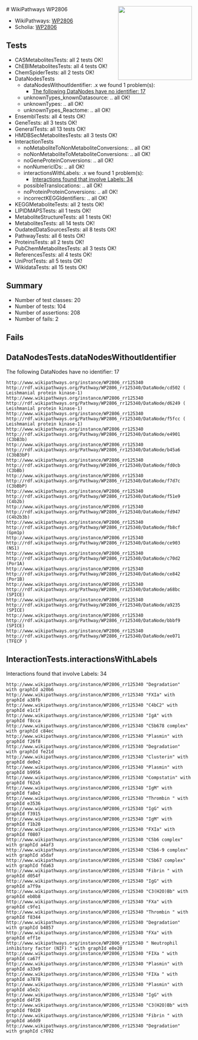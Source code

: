 <img style="float: right; width: 200px" src="https://upload.wikimedia.org/wikipedia/commons/thumb/8/83/Wplogo_with_text_500.png/640px-Wplogo_with_text_500.png" />
# WikiPathways WP2806

* WikiPathways: [WP2806](https://wikipathways.org/pathways/WP2806)
* Scholia: [WP2806](https://scholia.toolforge.org/wikipathways/WP2806)
## Tests
* CASMetabolitesTests: all 2 tests OK!
* ChEBIMetabolitesTests: all 4 tests OK!
* ChemSpiderTests: all 2 tests OK!
* DataNodesTests
    * dataNodesWithoutIdentifier: .x we found 1 problem(s):
        * [The following DataNodes have no identifier: 17](#8792c497)
    * unknownTypes_knownDatasource: .. all OK!
    * unknownTypes: .. all OK!
    * unknownTypes_Reactome: .. all OK!
* EnsemblTests: all 4 tests OK!
* GeneTests: all 3 tests OK!
* GeneralTests: all 13 tests OK!
* HMDBSecMetabolitesTests: all 3 tests OK!
* InteractionTests
    * noMetaboliteToNonMetaboliteConversions: .. all OK!
    * noNonMetaboliteToMetaboliteConversions: .. all OK!
    * noGeneProteinConversions: .. all OK!
    * nonNumericIDs: .. all OK!
    * interactionsWithLabels: .x we found 1 problem(s):
        * [Interactions found that involve Labels: 34](#fe97a8fa)
    * possibleTranslocations: .. all OK!
    * noProteinProteinConversions: .. all OK!
    * incorrectKEGGIdentifiers: .. all OK!
* KEGGMetaboliteTests: all 2 tests OK!
* LIPIDMAPSTests: all 1 tests OK!
* MetaboliteStructureTests: all 1 tests OK!
* MetabolitesTests: all 14 tests OK!
* OudatedDataSourcesTests: all 8 tests OK!
* PathwayTests: all 6 tests OK!
* ProteinsTests: all 2 tests OK!
* PubChemMetabolitesTests: all 3 tests OK!
* ReferencesTests: all 4 tests OK!
* UniProtTests: all 5 tests OK!
* WikidataTests: all 15 tests OK!


## Summary

* Number of test classes: 20
* Number of tests: 104
* Number of assertions: 208
* Number of fails: 2

## Fails

<a name="8792c497" />

## DataNodesTests.dataNodesWithoutIdentifier

The following DataNodes have no identifier: 17
```
http://www.wikipathways.org/instance/WP2806_rr125340 http://rdf.wikipathways.org/Pathway/WP2806_rr125340/DataNode/cd502 ( Leishmanial protein kinase-1)
http://www.wikipathways.org/instance/WP2806_rr125340 http://rdf.wikipathways.org/Pathway/WP2806_rr125340/DataNode/d6249 ( Leishmanial protein kinase-1)
http://www.wikipathways.org/instance/WP2806_rr125340 http://rdf.wikipathways.org/Pathway/WP2806_rr125340/DataNode/f5fcc ( Leishmanial protein kinase-1)
http://www.wikipathways.org/instance/WP2806_rr125340 http://rdf.wikipathways.org/Pathway/WP2806_rr125340/DataNode/e4901 (C3bB3b)
http://www.wikipathways.org/instance/WP2806_rr125340 http://rdf.wikipathways.org/Pathway/WP2806_rr125340/DataNode/b45a6 (C3bB3bP)
http://www.wikipathways.org/instance/WP2806_rr125340 http://rdf.wikipathways.org/Pathway/WP2806_rr125340/DataNode/fd0cb (C3bBb)
http://www.wikipathways.org/instance/WP2806_rr125340 http://rdf.wikipathways.org/Pathway/WP2806_rr125340/DataNode/f7d7c (C3bBbP)
http://www.wikipathways.org/instance/WP2806_rr125340 http://rdf.wikipathways.org/Pathway/WP2806_rr125340/DataNode/f51e9 (C4b2b)
http://www.wikipathways.org/instance/WP2806_rr125340 http://rdf.wikipathways.org/Pathway/WP2806_rr125340/DataNode/fd947 (C4b2b3b)
http://www.wikipathways.org/instance/WP2806_rr125340 http://rdf.wikipathways.org/Pathway/WP2806_rr125340/DataNode/fb8cf (Gpm1p)
http://www.wikipathways.org/instance/WP2806_rr125340 http://rdf.wikipathways.org/Pathway/WP2806_rr125340/DataNode/ce903 (NS1)
http://www.wikipathways.org/instance/WP2806_rr125340 http://rdf.wikipathways.org/Pathway/WP2806_rr125340/DataNode/c70d2 (Por1A)
http://www.wikipathways.org/instance/WP2806_rr125340 http://rdf.wikipathways.org/Pathway/WP2806_rr125340/DataNode/ce842 (Por1B)
http://www.wikipathways.org/instance/WP2806_rr125340 http://rdf.wikipathways.org/Pathway/WP2806_rr125340/DataNode/a68bc (SPICE)
http://www.wikipathways.org/instance/WP2806_rr125340 http://rdf.wikipathways.org/Pathway/WP2806_rr125340/DataNode/a9235 (SPICE)
http://www.wikipathways.org/instance/WP2806_rr125340 http://rdf.wikipathways.org/Pathway/WP2806_rr125340/DataNode/bbbf9 (SPICE)
http://www.wikipathways.org/instance/WP2806_rr125340 http://rdf.wikipathways.org/Pathway/WP2806_rr125340/DataNode/ee071 (TFECP )
```

<a name="fe97a8fa" />

## InteractionTests.interactionsWithLabels

Interactions found that involve Labels: 34
```
http://www.wikipathways.org/instance/WP2806_rr125340 "Degradation" with graphId a20b6
http://www.wikipathways.org/instance/WP2806_rr125340 "FXIa" with graphId a38fb
http://www.wikipathways.org/instance/WP2806_rr125340 "C4bC2" with graphId e1c1f
http://www.wikipathways.org/instance/WP2806_rr125340 "IgA" with graphId f8cca
http://www.wikipathways.org/instance/WP2806_rr125340 "C5b678 complex" with graphId c84ec
http://www.wikipathways.org/instance/WP2806_rr125340 "Plasmin" with graphId f26f8
http://www.wikipathways.org/instance/WP2806_rr125340 "Degradation" with graphId fe21d
http://www.wikipathways.org/instance/WP2806_rr125340 "Clusterin" with graphId de0e2
http://www.wikipathways.org/instance/WP2806_rr125340 "Plasmin" with graphId b9956
http://www.wikipathways.org/instance/WP2806_rr125340 "Compstatin" with graphId f62a5
http://www.wikipathways.org/instance/WP2806_rr125340 "IgM" with graphId fa8e2
http://www.wikipathways.org/instance/WP2806_rr125340 "Thrombin " with graphId e3536
http://www.wikipathways.org/instance/WP2806_rr125340 "IgG" with graphId f3915
http://www.wikipathways.org/instance/WP2806_rr125340 "IgM" with graphId f1b20
http://www.wikipathways.org/instance/WP2806_rr125340 "FXIa" with graphId f0807
http://www.wikipathways.org/instance/WP2806_rr125340 "C5b6 complex" with graphId a4af3
http://www.wikipathways.org/instance/WP2806_rr125340 "C5b6-9 complex" with graphId a5daf
http://www.wikipathways.org/instance/WP2806_rr125340 "C5b67 complex" with graphId fda63
http://www.wikipathways.org/instance/WP2806_rr125340 "Fibrin " with graphId d054f
http://www.wikipathways.org/instance/WP2806_rr125340 "IgG" with graphId a7f9a
http://www.wikipathways.org/instance/WP2806_rr125340 "C3(H2O)Bb" with graphId eb0b8
http://www.wikipathways.org/instance/WP2806_rr125340 "FXa" with graphId c9fe1
http://www.wikipathways.org/instance/WP2806_rr125340 "Thrombin " with graphId f8344
http://www.wikipathways.org/instance/WP2806_rr125340 "Degradation" with graphId b4857
http://www.wikipathways.org/instance/WP2806_rr125340 "FXa" with graphId eff1e
http://www.wikipathways.org/instance/WP2806_rr125340 " Neutrophil inhibitory factor (NIF) " with graphId e8e20
http://www.wikipathways.org/instance/WP2806_rr125340 "FIXa " with graphId ca67f
http://www.wikipathways.org/instance/WP2806_rr125340 "Plasmin" with graphId a33e9
http://www.wikipathways.org/instance/WP2806_rr125340 "FIXa " with graphId a7878
http://www.wikipathways.org/instance/WP2806_rr125340 "Plasmin" with graphId a5e2c
http://www.wikipathways.org/instance/WP2806_rr125340 "IgG" with graphId d4f26
http://www.wikipathways.org/instance/WP2806_rr125340 "C3(H2O)Bb" with graphId f0d20
http://www.wikipathways.org/instance/WP2806_rr125340 "Fibrin " with graphId a6dd9
http://www.wikipathways.org/instance/WP2806_rr125340 "Degradation" with graphId c7692
```

